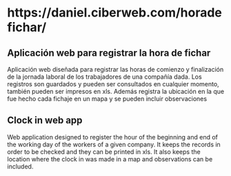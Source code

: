 <h1>https://daniel.ciberweb.com/horadefichar/</h1>
<h2>Aplicación web para registrar la hora de fichar</h2>
<p>Aplicación web diseñada para registrar las horas de comienzo
y finalización de la jornada laboral de los trabajadores 
de una compañía dada. Los registros son guardados y pueden ser
consultados en cualquier momento, también pueden ser impresos en xls.
Además registra la ubicación en la que fue hecho cada fichaje en un mapa
y se pueden incluir observaciones</p>
<h2>Clock in web app</h2>
<p>Web application designed to register the hour of the beginning and end
of the working day of the workers of a given company. It keeps the records
in order to be checked and they can be printed in xls. It also keeps the location
where the clock in was made in a map and observations can be included.</p>
